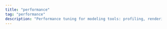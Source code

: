 ```yaml
---
title: "performance"
tag: "performance"
description: "Performance tuning for modeling tools: profiling, rendering optimizations, and practical fixes that keep editors responsive."
---
```

